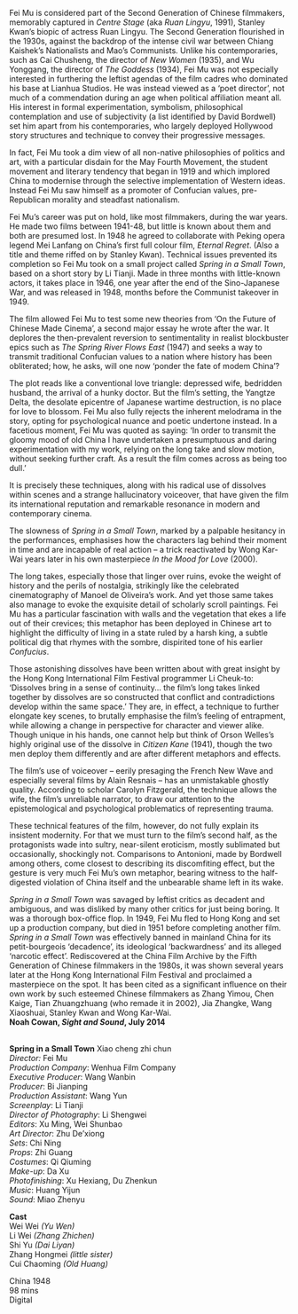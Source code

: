 
Fei Mu is considered part of the Second Generation of Chinese filmmakers, memorably captured in _Centre Stage_ (aka _Ruan Lingyu_, 1991), Stanley Kwan’s biopic of actress Ruan Lingyu. The Second Generation flourished in the 1930s, against the backdrop of the intense civil war between Chiang Kaishek’s Nationalists and Mao’s Communists. Unlike his contemporaries, such as Cai Chusheng, the director of _New Women_ (1935), and Wu Yonggang, the director of _The Goddess_ (1934), Fei Mu was not especially interested in furthering the leftist agendas of the film cadres who dominated his base at Lianhua Studios. He was instead viewed as a ‘poet director’, not much of a commendation during an age when political affiliation meant all. His interest in formal experimentation, symbolism, philosophical contemplation and use of subjectivity (a list identified by David Bordwell) set him apart from his contemporaries, who largely deployed Hollywood story structures and technique to convey their progressive messages.

In fact, Fei Mu took a dim view of all non-native philosophies of politics and art, with a particular disdain for the May Fourth Movement, the student movement and literary tendency that began in 1919 and which implored China to modernise through the selective implementation of Western ideas. Instead Fei Mu saw himself as a promoter of Confucian values, pre-Republican morality and steadfast nationalism.

Fei Mu’s career was put on hold, like most filmmakers, during the war years. He made two films between 1941-48, but little is known about them and both are presumed lost. In 1948 he agreed to collaborate with Peking opera legend Mei Lanfang on China’s first full colour film, _Eternal Regret_. (Also a title and theme riffed on by Stanley Kwan). Technical issues prevented its completion so Fei Mu took on a small project called _Spring in a Small Town_, based on a short story by Li Tianji. Made in three months with little-known actors, it takes place in 1946, one year after the end of the Sino-Japanese War, and was released in 1948, months before the Communist takeover in 1949.

The film allowed Fei Mu to test some new theories from ‘On the Future of Chinese Made Cinema’, a second major essay he wrote after the war. It deplores the then-prevalent reversion to sentimentality in realist blockbuster epics such as _The Spring River Flows East_ (1947) and seeks a way to transmit traditional Confucian values to a nation where history has been obliterated; how, he asks, will one now ‘ponder the fate of modem China’?

The plot reads like a conventional love triangle: depressed wife, bedridden husband, the arrival of a hunky doctor. But the film’s setting, the Yangtze Delta, the desolate epicentre of Japanese wartime destruction, is no place for love to blossom. Fei Mu also fully rejects the inherent melodrama in the story, opting for psychological nuance and poetic undertone instead. In a facetious moment, Fei Mu was quoted as saying: ‘In order to transmit the gloomy mood of old China I have undertaken a presumptuous and daring experimentation with my work, relying on the long take and slow motion, without seeking further craft. As a result the film comes across as being too dull.’

It is precisely these techniques, along with his radical use of dissolves within scenes and a strange hallucinatory voiceover, that have given the film its international reputation and remarkable resonance in modern and contemporary cinema.

The slowness of _Spring in a Small Town_, marked by a palpable hesitancy in the performances, emphasises how the characters lag behind their moment in time and are incapable of real action – a trick reactivated by Wong Kar-Wai years later in his own masterpiece _In the Mood for Love_ (2000).

The long takes, especially those that linger over ruins, evoke the weight of history and the perils of nostalgia, strikingly like the celebrated cinematography of Manoel de Oliveira’s work. And yet those same takes also manage to evoke the exquisite detail of scholarly scroll paintings. Fei Mu has a particular fascination with walls and the vegetation that ekes a life out of their crevices; this metaphor has been deployed in Chinese art to highlight the difficulty of living in a state ruled by a harsh king, a subtle political dig that rhymes with the sombre, dispirited tone of his earlier _Confucius_.

Those astonishing dissolves have been written about with great insight by the Hong Kong International Film Festival programmer Li Cheuk-to: ‘Dissolves bring in a sense of continuity... the film’s long takes linked together by dissolves are so constructed that conflict and contradictions develop within the same space.’ They are, in effect, a technique to further elongate key scenes, to brutally emphasise the film’s feeling of entrapment, while allowing a change in perspective for character and viewer alike. Though unique in his hands, one cannot help but think of Orson Welles’s highly original use of the dissolve in _Citizen Kane_ (1941), though the two men deploy them differently and are after different metaphors and effects.

The film’s use of voiceover – eerily presaging the French New Wave and especially several films by Alain Resnais – has an unmistakable ghostly quality. According to scholar Carolyn Fitzgerald, the technique allows the wife, the film’s unreliable narrator, to draw our attention to the epistemological and psychological problematics of representing trauma.

These technical features of the film, however, do not fully explain its insistent modernity. For that we must turn to the film’s second half, as the protagonists wade into sultry, near-silent eroticism, mostly sublimated but occasionally, shockingly not. Comparisons to Antonioni, made by Bordwell among others, come closest to describing its discomfiting effect, but the gesture is very much Fei Mu’s own metaphor, bearing witness to the half-digested violation of China itself and the unbearable shame left in its wake.

_Spring in a Small Town_ was savaged by leftist critics as decadent and ambiguous, and was disliked by many other critics for just being boring. It was a thorough box-office flop. In 1949, Fei Mu fled to Hong Kong and set up a production company, but died in 1951 before completing another film. _Spring in a Small Town_ was effectively banned in mainland China for its petit-bourgeois ‘decadence’, its ideological ‘backwardness’ and its alleged ‘narcotic effect’. Rediscovered at the China Film Archive by the Fifth Generation of Chinese filmmakers in the 1980s, it was shown several years later at the Hong Kong International Film Festival and proclaimed a masterpiece on the spot. It has been cited as a significant influence on their own work by such esteemed Chinese filmmakers as Zhang Yimou, Chen Kaige, Tian Zhuangzhuang (who remade it in 2002), Jia Zhangke, Wang Xiaoshuai, Stanley Kwan and Wong Kar-Wai.  
**Noah Cowan, _Sight and Sound_, July 2014**
<br><br>

**Spring in a Small Town** Xiao cheng zhi chun<br>
_Director:_ Fei Mu<br>
_Production_ _Company_: Wenhua Film Company<br>
_Executive_ _Producer_: Wang Wanbin<br>
_Producer_: Bi Jianping<br>
_Production_ _Assistant_: Wang Yun<br>
_Screenplay_: Li Tianji<br>
_Director_ _of_ _Photography_: Li Shengwei<br>
_Editors_: Xu Ming, Wei Shunbao<br>
_Art_ _Director_: Zhu De’xiong<br>
_Sets_: Chi Ning<br>
_Props_: Zhi Guang<br>
_Costumes_: Qi Qiuming<br>
_Make-up_: Da Xu<br>
_Photofinishing_: Xu Hexiang, Du Zhenkun<br>
_Music_: Huang Yijun<br>
_Sound_: Miao Zhenyu

**Cast**<br>
Wei Wei _(Yu Wen)_<br>
Li Wei _(Zhang Zhichen)_<br>
Shi Yu _(Dai Liyan)_<br>
Zhang Hongmei _(little sister)_<br>
Cui Chaoming _(Old Huang)_

China 1948<br>
98 mins<br>
Digital<br>
<br><br>
<!--stackedit_data:
eyJoaXN0b3J5IjpbLTIxMzE0MTE2MzddfQ==
-->